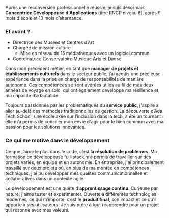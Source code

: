 Après une reconversion professionnelle réussie, je suis désormais **Conceptrice Développeuse d'Applications** (titre RNCP niveau 6), après 9 mois d'école et 13 mois d’alternance.

### Et avant ?

- Directrice des Musées et Centres d’Art  
- Chargée de mission culture  
  - Mise en réseau de 15 médiathèques avec un logiciel commun  
- Coordinatrice Conservatoire Musique Arts et Danse  

Dans mon précédent métier, en tant que **manager de projets et établissements culturels** dans le secteur public, j’ai acquis une précieuse expérience dans la prise en charge de responsabilités de manière autonome. Ces compétences se sont avérées utiles au fil de mes deux années de voyage en solo, qui ont également développé ma résilience et ma capacité d’adaptation.

Toujours passionnée par les problématiques du **service public**, j'aspire à aller au-delà des méthodes traditionnelles de gestion. La découverte d’Ada Tech School, une école axée sur l’inclusion dans la tech, a été un tournant : elle m’a permis de concilier mon envie d'agir pour le bien commun avec ma passion pour les solutions innovantes.

### Ce qui me motive dans le développement

Ce que j’aime le plus dans le code, c’est **la résolution de problèmes**. Ma formation de développeuse full-stack m’a permis de travailler sur des projets variés, en équipe et en autonomie. En entreprise, j'ai principalement travaillé sur deux projets où, en plus de ma montée en compétences techniques, j'ai pu développer mes qualités communicationnelles et collaboratives dans un contexte agile.  

Le développement est une quête d’**apprentissage continu**. Curieuse par nature, j'aime tester et expérimenter. Ouverte à différentes technologies modernes, ce qui m’importe, c’est le **produit final**, son impact et ce qu’il apporte à ses utilisateurs. Je suis prête à tout réapprendre pour un projet qui résonne avec mes valeurs.